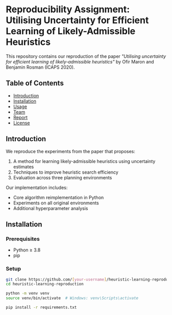 
# Reproducibility Assignment: Utilising Uncertainty for Efficient Learning of Likely-Admissible Heuristics

This repository contains our reproduction of the paper *"Utilising uncertainty for efficient learning of likely-admissible heuristics"* by Ofir Maron and Benjamin Rosman (ICAPS 2020).

## Table of Contents
- [Introduction](#introduction)
- [Installation](#installation)
- [Usage](#usage)
- [Team](#team)
- [Report](#report)
- [License](#license)

## Introduction

We reproduce the experiments from the paper that proposes:
1. A method for learning likely-admissible heuristics using uncertainty estimates
2. Techniques to improve heuristic search efficiency
3. Evaluation across three planning environments

Our implementation includes:
- Core algorithm reimplementation in Python
- Experiments on all original environments
- Additional hyperparameter analysis

## Installation

### Prerequisites
- Python ≥ 3.8
- pip

### Setup
```bash
git clone https://github.com/[your-username]/heuristic-learning-reproduction.git
cd heuristic-learning-reproduction

python -m venv venv
source venv/bin/activate  # Windows: venv\Scripts\activate

pip install -r requirements.txt
